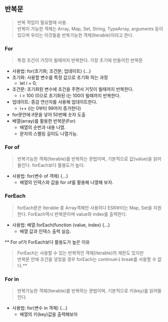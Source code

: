 ## 반복문  
> 반복 작업이 필요할때 사용.  
> 반복이 가능한 객체는 Array, Map, Set, String, TypeArray, arguments 등이 있으며 우리는 이것들을 반복가능한 객체(Iterable)이라고 한다.
  
### For  
> 특정 조건이 거짓이 될때까지 반복한다. 가장 초기에 만들어진 반복문  
* 사용법: for(초기화; 조건문; 업데이트) {...}  
* 초기화: 사용할 변수를 특정 값으로 초기화 하는 과정  
  * let i = 0;  
* 조건문: 초기화된 변수에 조건을 주면서 거짓이 될때까지 반복한다.  
  * i > 100 (0으로 초기화된 i는 100이 될때까지 반복한다.
* 업데이트: 증감 연산자를 사용해 업데이트한다.  
  * i++ (i는 0부터 99까지 증가한다)  
* for문안에 if문을 넣어 50번째 숫자 도출   
* 배열(array)를 활용한 반복문(For)  
  * 배열의 순번과 내용 나열.  
  * 문자의 스펠링 길이도 나열가능.
  
### For of  
> 반복가능한 객체(Iterable)를 반복하는 문법이며, 기본적으로 값(value)을 읽어들인다. forEach보다 활용도가 높다.
* 사용법: for(변수 of 객체) {...}  
  * 배열의 인덱스와 값을 for of를 활용해 나열해 보자.  
  
### ForEach  
> forEach문은 Iterable 중 Array객체만 사용하다 ES6부터는 Map, Set을 지원한다. 
ForEach역시 반복문이며 value와 index를 출력한다.   
* 사용법: 배열.forEach(function (value, index) {...}  
  * 배열 값과 인덱스 출력 실습.  

** For of가 ForEach보다 활용도가 높은 이유  
> ForEach는 사용할 수 있는 반복적인 객체(Iterable)의 제한도 있지만  
반복문 안에 조건을 넣었을 경우 forEach는 continue나 break를 사용할 수 없다.**  
  
### For in  
> 반복가능한 객체(Iterable)를 반복하는 문법이며, 기본적으로 키(key)를 읽어들인다.  
* 사용법: for(변수 in 객체) {...}  
  * 배열의 키(key)값을 출력해보자

